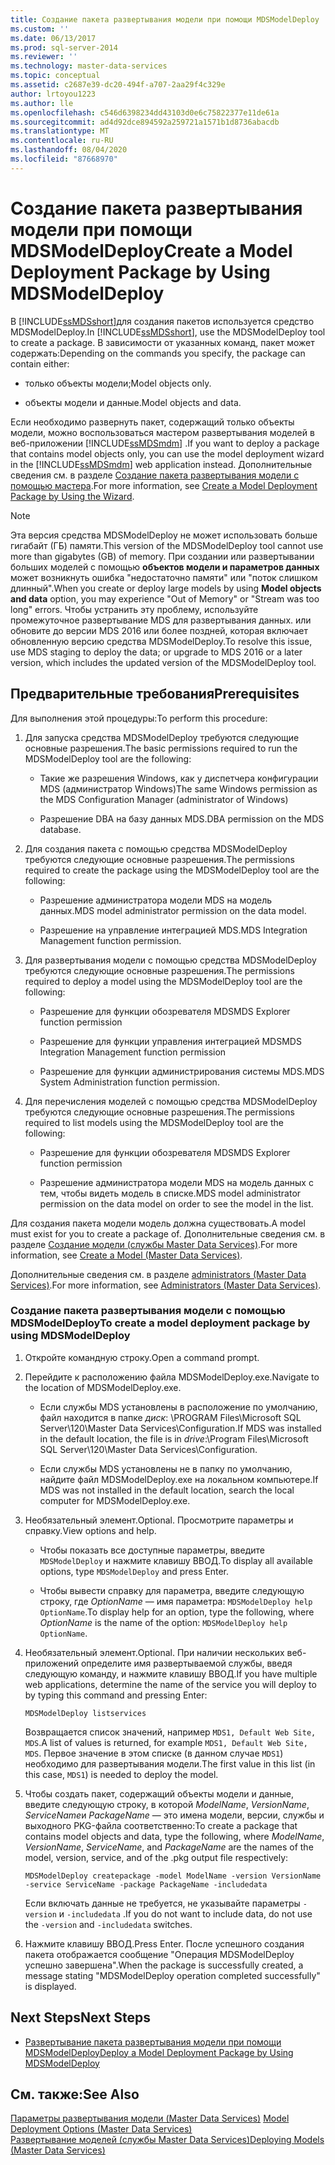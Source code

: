 ```yaml
---
title: Создание пакета развертывания модели при помощи MDSModelDeploy | Документы Майкрософт
ms.custom: ''
ms.date: 06/13/2017
ms.prod: sql-server-2014
ms.reviewer: ''
ms.technology: master-data-services
ms.topic: conceptual
ms.assetid: c2687e39-dc20-494f-a707-2aa29f4c329e
author: lrtoyou1223
ms.author: lle
ms.openlocfilehash: c546d6398234dd43103d0e6c75822377e11de61a
ms.sourcegitcommit: ad4d92dce894592a259721a1571b1d8736abacdb
ms.translationtype: MT
ms.contentlocale: ru-RU
ms.lasthandoff: 08/04/2020
ms.locfileid: "87668970"
---
```

# <a name="create-a-model-deployment-package-by-using-mdsmodeldeploy"></a><span data-ttu-id="2b83d-102">Создание пакета развертывания модели при помощи MDSModelDeploy</span><span class="sxs-lookup"><span data-stu-id="2b83d-102">Create a Model Deployment Package by Using MDSModelDeploy</span></span>
  <span data-ttu-id="2b83d-103">В [!INCLUDE[ssMDSshort](../includes/ssmdsshort-md.md)]для создания пакетов используется средство MDSModelDeploy.</span><span class="sxs-lookup"><span data-stu-id="2b83d-103">In [!INCLUDE[ssMDSshort](../includes/ssmdsshort-md.md)], use the MDSModelDeploy tool to create a package.</span></span> <span data-ttu-id="2b83d-104">В зависимости от указанных команд, пакет может содержать:</span><span class="sxs-lookup"><span data-stu-id="2b83d-104">Depending on the commands you specify, the package can contain either:</span></span>  
  
-   <span data-ttu-id="2b83d-105">только объекты модели;</span><span class="sxs-lookup"><span data-stu-id="2b83d-105">Model objects only.</span></span>  
  
-   <span data-ttu-id="2b83d-106">объекты модели и данные.</span><span class="sxs-lookup"><span data-stu-id="2b83d-106">Model objects and data.</span></span>  
  
 <span data-ttu-id="2b83d-107">Если необходимо развернуть пакет, содержащий только объекты модели, можно воспользоваться мастером развертывания моделей в веб-приложении [!INCLUDE[ssMDSmdm](../includes/ssmdsmdm-md.md)] .</span><span class="sxs-lookup"><span data-stu-id="2b83d-107">If you want to deploy a package that contains model objects only, you can use the model deployment wizard in the [!INCLUDE[ssMDSmdm](../includes/ssmdsmdm-md.md)] web application instead.</span></span> <span data-ttu-id="2b83d-108">Дополнительные сведения см. в разделе [Создание пакета развертывания модели с помощью мастера](../../2014/master-data-services/create-a-model-deployment-package-by-using-the-wizard.md).</span><span class="sxs-lookup"><span data-stu-id="2b83d-108">For more information, see [Create a Model Deployment Package by Using the Wizard](../../2014/master-data-services/create-a-model-deployment-package-by-using-the-wizard.md).</span></span>  
> [!NOTE]  
> <span data-ttu-id="2b83d-109">Эта версия средства MDSModelDeploy не может использовать больше гигабайт (ГБ) памяти.</span><span class="sxs-lookup"><span data-stu-id="2b83d-109">This version of the MDSModelDeploy tool cannot use more than gigabytes (GB) of memory.</span></span> <span data-ttu-id="2b83d-110">При создании или развертывании больших моделей с помощью **объектов модели и параметров данных** может возникнуть ошибка "недостаточно памяти" или "поток слишком длинный".</span><span class="sxs-lookup"><span data-stu-id="2b83d-110">When you create or deploy large models by using **Model objects and data** option, you may experience "Out of Memory" or "Stream was too long" errors.</span></span> <span data-ttu-id="2b83d-111">Чтобы устранить эту проблему, используйте промежуточное развертывание MDS для развертывания данных. или обновите до версии MDS 2016 или более поздней, которая включает обновленную версию средства MDSModelDeploy.</span><span class="sxs-lookup"><span data-stu-id="2b83d-111">To resolve this issue, use MDS staging to deploy the data; or upgrade to MDS 2016 or a later version, which includes the updated version of the MDSModelDeploy tool.</span></span>
## <a name="prerequisites"></a><span data-ttu-id="2b83d-112">Предварительные требования</span><span class="sxs-lookup"><span data-stu-id="2b83d-112">Prerequisites</span></span>  
 <span data-ttu-id="2b83d-113">Для выполнения этой процедуры:</span><span class="sxs-lookup"><span data-stu-id="2b83d-113">To perform this procedure:</span></span>  
  
1.  <span data-ttu-id="2b83d-114">Для запуска средства MDSModelDeploy требуются следующие основные разрешения.</span><span class="sxs-lookup"><span data-stu-id="2b83d-114">The basic permissions required to run the MDSModelDeploy tool are the following:</span></span>  
  
    -   <span data-ttu-id="2b83d-115">Такие же разрешения Windows, как у диспетчера конфигурации MDS (администратор Windows)</span><span class="sxs-lookup"><span data-stu-id="2b83d-115">The same Windows permission as the MDS Configuration Manager (administrator of Windows)</span></span>  
  
    -   <span data-ttu-id="2b83d-116">Разрешение DBA на базу данных MDS.</span><span class="sxs-lookup"><span data-stu-id="2b83d-116">DBA permission on the MDS database.</span></span>  
  
2.  <span data-ttu-id="2b83d-117">Для создания пакета с помощью средства MDSModelDeploy требуются следующие основные разрешения.</span><span class="sxs-lookup"><span data-stu-id="2b83d-117">The permissions required to create the package using the MDSModelDeploy tool are the following:</span></span>  
  
    -   <span data-ttu-id="2b83d-118">Разрешение администратора модели MDS на модель данных.</span><span class="sxs-lookup"><span data-stu-id="2b83d-118">MDS model administrator permission on the data model.</span></span>  
  
    -   <span data-ttu-id="2b83d-119">Разрешение на управление интеграцией MDS.</span><span class="sxs-lookup"><span data-stu-id="2b83d-119">MDS Integration Management function permission.</span></span>  
  
3.  <span data-ttu-id="2b83d-120">Для развертывания модели с помощью средства MDSModelDeploy требуются следующие основные разрешения.</span><span class="sxs-lookup"><span data-stu-id="2b83d-120">The permissions required to deploy a model using the MDSModelDeploy tool are the following:</span></span>  
  
    -   <span data-ttu-id="2b83d-121">Разрешение для функции обозревателя MDS</span><span class="sxs-lookup"><span data-stu-id="2b83d-121">MDS Explorer function permission</span></span>  
  
    -   <span data-ttu-id="2b83d-122">Разрешение для функции управления интеграцией MDS</span><span class="sxs-lookup"><span data-stu-id="2b83d-122">MDS Integration Management function permission</span></span>  
  
    -   <span data-ttu-id="2b83d-123">Разрешение для функции администрирования системы MDS.</span><span class="sxs-lookup"><span data-stu-id="2b83d-123">MDS System Administration function permission.</span></span>  
  
4.  <span data-ttu-id="2b83d-124">Для перечисления моделей с помощью средства MDSModelDeploy требуются следующие основные разрешения.</span><span class="sxs-lookup"><span data-stu-id="2b83d-124">The permissions required to list models using the MDSModelDeploy tool are the following:</span></span>  
  
    -   <span data-ttu-id="2b83d-125">Разрешение для функции обозревателя MDS</span><span class="sxs-lookup"><span data-stu-id="2b83d-125">MDS Explorer function permission</span></span>  
  
    -   <span data-ttu-id="2b83d-126">Разрешение администратора модели MDS на модель данных с тем, чтобы видеть модель в списке.</span><span class="sxs-lookup"><span data-stu-id="2b83d-126">MDS model administrator permission on the data model on order to see the model in the list.</span></span>  
  
 <span data-ttu-id="2b83d-127">Для создания пакета модели модель должна существовать.</span><span class="sxs-lookup"><span data-stu-id="2b83d-127">A model must exist for you to create a package of.</span></span> <span data-ttu-id="2b83d-128">Дополнительные сведения см. в разделе [Создание модели (службы Master Data Services)](create-a-model-master-data-services.md).</span><span class="sxs-lookup"><span data-stu-id="2b83d-128">For more information, see [Create a Model &#40;Master Data Services&#41;](create-a-model-master-data-services.md).</span></span>  
  
 <span data-ttu-id="2b83d-129">Дополнительные сведения см. в разделе [administrators &#40;Master Data Services&#41;](../../2014/master-data-services/administrators-master-data-services.md).</span><span class="sxs-lookup"><span data-stu-id="2b83d-129">For more information, see [Administrators &#40;Master Data Services&#41;](../../2014/master-data-services/administrators-master-data-services.md).</span></span>  
  
### <a name="to-create-a-model-deployment-package-by-using-mdsmodeldeploy"></a><span data-ttu-id="2b83d-130">Создание пакета развертывания модели с помощью MDSModelDeploy</span><span class="sxs-lookup"><span data-stu-id="2b83d-130">To create a model deployment package by using MDSModelDeploy</span></span>  
  
1.  <span data-ttu-id="2b83d-131">Откройте командную строку.</span><span class="sxs-lookup"><span data-stu-id="2b83d-131">Open a command prompt.</span></span>  
  
2.  <span data-ttu-id="2b83d-132">Перейдите к расположению файла MDSModelDeploy.exe.</span><span class="sxs-lookup"><span data-stu-id="2b83d-132">Navigate to the location of MDSModelDeploy.exe.</span></span>  
  
    -   <span data-ttu-id="2b83d-133">Если службы MDS установлены в расположение по умолчанию, файл находится в папке *диск*: \PROGRAM Files\Microsoft SQL Server\120\Master Data Services\Configuration.</span><span class="sxs-lookup"><span data-stu-id="2b83d-133">If MDS was installed in the default location, the file is in *drive*:\Program Files\Microsoft SQL Server\120\Master Data Services\Configuration.</span></span>  
  
    -   <span data-ttu-id="2b83d-134">Если службы MDS установлены не в папку по умолчанию, найдите файл MDSModelDeploy.exe на локальном компьютере.</span><span class="sxs-lookup"><span data-stu-id="2b83d-134">If MDS was not installed in the default location, search the local computer for MDSModelDeploy.exe.</span></span>  
  
3.  <span data-ttu-id="2b83d-135">Необязательный элемент.</span><span class="sxs-lookup"><span data-stu-id="2b83d-135">Optional.</span></span> <span data-ttu-id="2b83d-136">Просмотрите параметры и справку.</span><span class="sxs-lookup"><span data-stu-id="2b83d-136">View options and help.</span></span>  
  
    -   <span data-ttu-id="2b83d-137">Чтобы показать все доступные параметры, введите `MDSModelDeploy` и нажмите клавишу ВВОД.</span><span class="sxs-lookup"><span data-stu-id="2b83d-137">To display all available options, type `MDSModelDeploy` and press Enter.</span></span>  
  
    -   <span data-ttu-id="2b83d-138">Чтобы вывести справку для параметра, введите следующую строку, где *OptionName* — имя параметра: `MDSModelDeploy help OptionName`.</span><span class="sxs-lookup"><span data-stu-id="2b83d-138">To display help for an option, type the following, where *OptionName* is the name of the option: `MDSModelDeploy help OptionName`.</span></span>  
  
4.  <span data-ttu-id="2b83d-139">Необязательный элемент.</span><span class="sxs-lookup"><span data-stu-id="2b83d-139">Optional.</span></span> <span data-ttu-id="2b83d-140">При наличии нескольких веб-приложений определите имя развертываемой службы, введя следующую команду, и нажмите клавишу ВВОД.</span><span class="sxs-lookup"><span data-stu-id="2b83d-140">If you have multiple web applications, determine the name of the service you will deploy to by typing this command and pressing Enter:</span></span>  
  
    ```  
    MDSModelDeploy listservices  
    ```  
  
     <span data-ttu-id="2b83d-141">Возвращается список значений, например `MDS1, Default Web Site, MDS`.</span><span class="sxs-lookup"><span data-stu-id="2b83d-141">A list of values is returned, for example `MDS1, Default Web Site, MDS`.</span></span> <span data-ttu-id="2b83d-142">Первое значение в этом списке (в данном случае `MDS1`) необходимо для развертывания модели.</span><span class="sxs-lookup"><span data-stu-id="2b83d-142">The first value in this list (in this case, `MDS1`) is needed to deploy the model.</span></span>  
  
5.  <span data-ttu-id="2b83d-143">Чтобы создать пакет, содержащий объекты модели и данные, введите следующую строку, в которой *ModelName*, *VersionName*, *ServiceName*и *PackageName* — это имена модели, версии, службы и выходного PKG-файла соответственно:</span><span class="sxs-lookup"><span data-stu-id="2b83d-143">To create a package that contains model objects and data, type the following, where *ModelName*, *VersionName*, *ServiceName*,  and *PackageName* are the names of the model, version, service, and of the .pkg output file respectively:</span></span>  
  
    ```  
    MDSModelDeploy createpackage -model ModelName -version VersionName -service ServiceName -package PackageName -includedata  
    ```  
  
     <span data-ttu-id="2b83d-144">Если включать данные не требуется, не указывайте параметры `-version` и `-includedata` .</span><span class="sxs-lookup"><span data-stu-id="2b83d-144">If you do not want to include data, do not use the `-version` and `-includedata` switches.</span></span>  
  
6.  <span data-ttu-id="2b83d-145">Нажмите клавишу ВВОД.</span><span class="sxs-lookup"><span data-stu-id="2b83d-145">Press Enter.</span></span> <span data-ttu-id="2b83d-146">После успешного создания пакета отображается сообщение "Операция MDSModelDeploy успешно завершена".</span><span class="sxs-lookup"><span data-stu-id="2b83d-146">When the package is successfully created, a message stating "MDSModelDeploy operation completed successfully" is displayed.</span></span>  
  
## <a name="next-steps"></a><span data-ttu-id="2b83d-147">Next Steps</span><span class="sxs-lookup"><span data-stu-id="2b83d-147">Next Steps</span></span>  
  
-   [<span data-ttu-id="2b83d-148">Развертывание пакета развертывания модели при помощи MDSModelDeploy</span><span class="sxs-lookup"><span data-stu-id="2b83d-148">Deploy a Model Deployment Package by Using MDSModelDeploy</span></span>](../../2014/master-data-services/deploy-a-model-deployment-package-by-using-mdsmodeldeploy.md)  
  
## <a name="see-also"></a><span data-ttu-id="2b83d-149">См. также:</span><span class="sxs-lookup"><span data-stu-id="2b83d-149">See Also</span></span>  
 <span data-ttu-id="2b83d-150">[Параметры развертывания модели &#40;Master Data Services&#41;](../../2014/master-data-services/model-deployment-options-master-data-services.md) </span><span class="sxs-lookup"><span data-stu-id="2b83d-150">[Model Deployment Options &#40;Master Data Services&#41;](../../2014/master-data-services/model-deployment-options-master-data-services.md) </span></span>  
 [<span data-ttu-id="2b83d-151">Развертывание моделей (службы Master Data Services)</span><span class="sxs-lookup"><span data-stu-id="2b83d-151">Deploying Models &#40;Master Data Services&#41;</span></span>](../../2014/master-data-services/deploying-models-master-data-services.md)  
  
  
